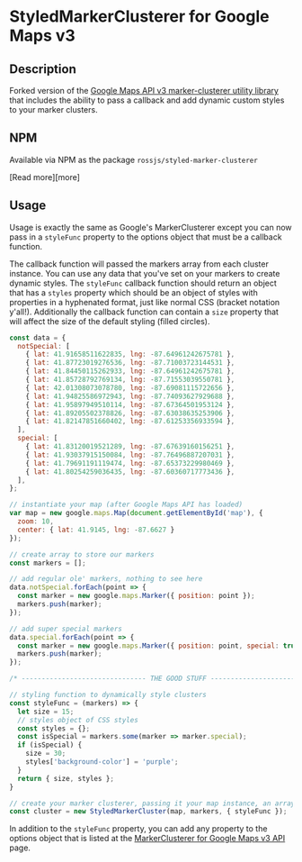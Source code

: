 StyledMarkerClusterer for Google Maps v3
==================================

## Description

Forked version of the [Google Maps API v3 marker-clusterer utility library](https://github.com/googlemaps/v3-utility-library/tree/master/markerclusterer) that includes the ability to pass a callback and add dynamic custom styles to your marker clusters.

## NPM

Available via NPM as the package `rossjs/styled-marker-clusterer`

[Read more][more]

## Usage

Usage is exactly the same as Google's MarkerClusterer except you can now pass in a `styleFunc` property to the options object that must be a callback function.

The callback function will passed the markers array from each cluster instance. You can use any data that you've set on your markers to create dynamic styles. The `styleFunc` callback function should return an object that has a `styles` property which should be an object of styles with properties in a hyphenated format, just like normal CSS (bracket notation y'all!). Additionally the callback function can contain a `size` property that will affect the size of the default styling (filled circles).

```js
const data = {
  notSpecial: [
    { lat: 41.91658511622835, lng: -87.64961242675781 },
    { lat: 41.87723019276536, lng: -87.71003723144531 },
    { lat: 41.84450115262933, lng: -87.64961242675781 },
    { lat: 41.85728792769134, lng: -87.71553039550781 },
    { lat: 42.01308073078780, lng: -87.69081115722656 },
    { lat: 41.94825586972943, lng: -87.74093627929688 },
    { lat: 41.95897949510114, lng: -87.67364501953124 },
    { lat: 41.89205502378826, lng: -87.63038635253906 },
    { lat: 41.82147851660402, lng: -87.61253356933594 },
  ],
  special: [
    { lat: 41.83120019521289, lng: -87.67639160156251 },
    { lat: 41.93037915150084, lng: -87.76496887207031 },
    { lat: 41.79691191119474, lng: -87.65373229980469 },
    { lat: 41.80254259036435, lng: -87.60360717773436 },
  ],
};

// instantiate your map (after Google Maps API has loaded)
var map = new google.maps.Map(document.getElementById('map'), {
  zoom: 10,
  center: { lat: 41.9145, lng: -87.6627 }
});

// create array to store our markers
const markers = [];

// add regular ole' markers, nothing to see here
data.notSpecial.forEach(point => {
  const marker = new google.maps.Marker({ position: point });
  markers.push(marker);
});

// add super special markers
data.special.forEach(point => {
  const marker = new google.maps.Marker({ position: point, special: true });
  markers.push(marker);
});

/* ------------------------------- THE GOOD STUFF ------------------------------- */

// styling function to dynamically style clusters
const styleFunc = (markers) => {
  let size = 15;
  // styles object of CSS styles
  const styles = {};
  const isSpecial = markers.some(marker => marker.special);
  if (isSpecial) {
    size = 30;
    styles['background-color'] = 'purple';
  }
  return { size, styles };
}

// create your marker clusterer, passing it your map instance, an array of markers, and an options object
const cluster = new StyledMarkerCluster(map, markers, { styleFunc });

```

In addition to the `styleFunc` property, you can add any property to the options object that is listed at the [MarkerClusterer for Google Maps v3 API](https://googlemaps.github.io/js-marker-clusterer/docs/reference.html) page.